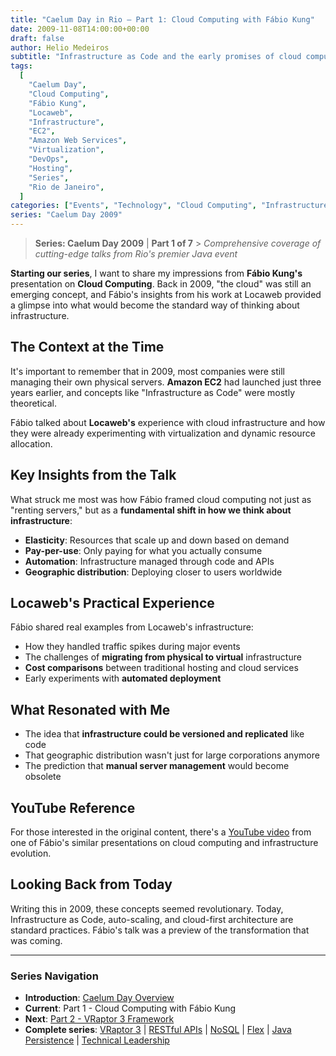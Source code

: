 ```yaml
---
title: "Caelum Day in Rio – Part 1: Cloud Computing with Fábio Kung"
date: 2009-11-08T14:00:00+00:00
draft: false
author: Helio Medeiros
subtitle: "Infrastructure as Code and the early promises of cloud computing"
tags:
  [
    "Caelum Day",
    "Cloud Computing",
    "Fábio Kung",
    "Locaweb",
    "Infrastructure",
    "EC2",
    "Amazon Web Services",
    "Virtualization",
    "DevOps",
    "Hosting",
    "Series",
    "Rio de Janeiro",
  ]
categories: ["Events", "Technology", "Cloud Computing", "Infrastructure"]
series: "Caelum Day 2009"
---
```


> **Series: Caelum Day 2009** | **Part 1 of 7** > _Comprehensive coverage of cutting-edge talks from Rio's premier Java event_

**Starting our series**, I want to share my impressions from **Fábio Kung's** presentation on **Cloud Computing**. Back in 2009, "the cloud" was still an emerging concept, and Fábio's insights from his work at Locaweb provided a glimpse into what would become the standard way of thinking about infrastructure.

## The Context at the Time

It's important to remember that in 2009, most companies were still managing their own physical servers. **Amazon EC2** had launched just three years earlier, and concepts like "Infrastructure as Code" were mostly theoretical.

Fábio talked about **Locaweb's** experience with cloud infrastructure and how they were already experimenting with virtualization and dynamic resource allocation.

## Key Insights from the Talk

What struck me most was how Fábio framed cloud computing not just as "renting servers," but as a **fundamental shift in how we think about infrastructure**:

- **Elasticity**: Resources that scale up and down based on demand
- **Pay-per-use**: Only paying for what you actually consume
- **Automation**: Infrastructure managed through code and APIs
- **Geographic distribution**: Deploying closer to users worldwide

## Locaweb's Practical Experience

Fábio shared real examples from Locaweb's infrastructure:

- How they handled traffic spikes during major events
- The challenges of **migrating from physical to virtual** infrastructure
- **Cost comparisons** between traditional hosting and cloud services
- Early experiments with **automated deployment**

## What Resonated with Me

- The idea that **infrastructure could be versioned and replicated** like code
- That geographic distribution wasn't just for large corporations anymore
- The prediction that **manual server management** would become obsolete

## YouTube Reference

For those interested in the original content, there's a [YouTube video](https://www.youtube.com/watch?v=example) from one of Fábio's similar presentations on cloud computing and infrastructure evolution.

## Looking Back from Today

Writing this in 2009, these concepts seemed revolutionary. Today, Infrastructure as Code, auto-scaling, and cloud-first architecture are standard practices. Fábio's talk was a preview of the transformation that was coming.

---

### **Series Navigation**

- **Introduction**: [Caelum Day Overview](../2009-11-07-caelum-day-intro/)
- **Current**: Part 1 - Cloud Computing with Fábio Kung
- **Next**: [Part 2 - VRaptor 3 Framework](../2009-11-09-caelum-day-part2-vraptor3/)
- **Complete series**: [VRaptor 3](../2009-11-09-caelum-day-part2-vraptor3/) | [RESTful APIs](../2009-11-10-caelum-day-part3-restful-apis/) | [NoSQL](../2009-11-11-caelum-day-part4-nosql/) | [Flex](../2009-11-12-caelum-day-part5-flex/) | [Java Persistence](../2009-11-13-caelum-day-part6-java-persistence/) | [Technical Leadership](../2009-11-14-caelum-day-final-leadership-phillip-calcado/)
